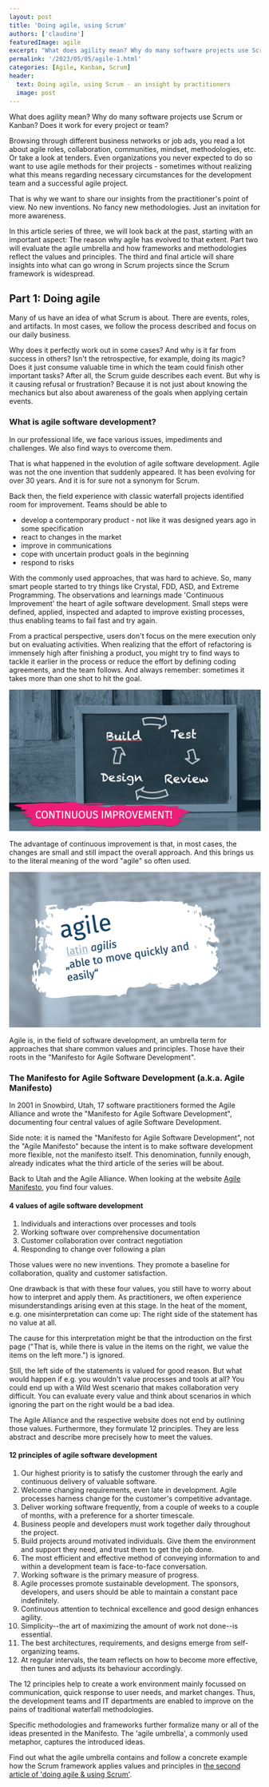 ```yaml
---
layout: post
title: 'Doing agile, using Scrum'
authors: ['claudine']
featuredImage: agile
excerpt: "What does agility mean? Why do many software projects use Scrum or Kanban? Does it work for every project or team? In this article series of three, we will look back at the past, starting with an important aspect: The reason why agile has evolved to that extent."
permalink: '/2023/05/05/agile-1.html'
categories: [Agile, Kanban, Scrum]
header:
  text: Doing agile, using Scrum - an insight by practitioners
  image: post
---
```


What does agility mean? Why do many software projects use Scrum or Kanban? Does it work for every project or team?

Browsing through different business networks or job ads, you read a lot about agile roles, collaboration, communities, mindset, methodologies, etc. Or take a look at tenders. Even organizations you never expected to do so want to use agile methods for their projects - sometimes without realizing what this means regarding necessary circumstances for the development team and a successful agile project.

That is why we want to share our insights from the practitioner's point of view. No new inventions. No fancy new methodologies. Just an invitation for more awareness.

In this article series of three, we will look back at the past, starting with an important aspect: The reason why agile has evolved to that extent. Part two will evaluate the agile umbrella and how frameworks and methodologies reflect the values and principles. The third and final article will share insights into what can go wrong in Scrum projects since the Scrum framework is widespread.

## Part 1: Doing agile
Many of us have an idea of what Scrum is about. There are events, roles, and artifacts. In most cases, we follow the process described and focus on our daily business. 

Why does it perfectly work out in some cases? And why is it far from success in others? Isn't the retrospective, for example, doing its magic? Does it just consume valuable time in which the team could finish other important tasks? After all, the Scrum guide describes each event. But why is it causing refusal or frustration? Because it is not just about knowing the mechanics but also about awareness of the goals when applying certain events.

### What is agile software development?
In our professional life, we face various issues, impediments and challenges. We also find ways to overcome them.

That is what happened in the evolution of agile software development. Agile was not the one invention that suddenly appeared. It has been evolving for over 30 years. And it is for sure not a synonym for Scrum.

Back then, the field experience with classic waterfall projects identified room for improvement. Teams should be able to

* develop a contemporary product - not like it was designed years ago in some specification
* react to changes in the market
* improve in communications
* cope with uncertain product goals in the beginning
* respond to risks 

With the commonly used approaches, that was hard to achieve. So, many smart people started to try things like Crystal, FDD, ASD, and Extreme Programming. The observations and learnings made 'Continuous Improvement' the heart of agile software development. Small steps were defined, applied, inspected and adapted to improve existing processes, thus enabling teams to fail fast and try again.

From a practical perspective, users don't focus on the mere execution only but on evaluating activities. When realizing that the effort of refactoring is immensely high after finishing a product, you might try to find ways to tackle it earlier in the process or reduce the effort by defining coding agreements, and the team follows. And always remember: sometimes it takes more than one shot to hit the goal.

![Continuous Improvement Cycle](/assets/posts/2023-05-05-agile-1/continuous-improvement.png)

The advantage of continuous improvement is that, in most cases, the changes are small and still impact the overall approach. And this brings us to the literal meaning of the word "agile" so often used.

![Agile Meaning](/assets/posts/2023-05-05-agile-1/agile-meaning.png)

Agile is, in the field of software development, an umbrella term for approaches that share common values and principles. Those have their roots in the "Manifesto for Agile Software Development". 

### The Manifesto for Agile Software Development (a.k.a. Agile Manifesto)
In 2001 in Snowbird, Utah, 17 software practitioners formed the Agile Alliance and wrote the "Manifesto for Agile Software Development", documenting four central values of agile Software Development.

Side note: it is named the "Manifesto for Agile Software Development", not the "Agile Manifesto" because the intent is to make software development more flexible, not the manifesto itself. This denomination, funnily enough, already indicates what the third article of the series will be about.

Back to Utah and the Agile Alliance. When looking at the website [Agile Manifesto](https://agilemanifesto.org "Agilemanifesto.org"), you find four values.

#### 4 values of agile software development
1. Individuals and interactions over processes and tools
2. Working software over comprehensive documentation
3. Customer collaboration over contract negotiation
4. Responding to change over following a plan

Those values were no new inventions. They promote a baseline for collaboration, quality and customer satisfaction.

One drawback is that with these four values, you still have to worry about how to interpret and apply them. As practitioners, we often experience misunderstandings arising even at this stage. In the heat of the moment, e.g. one misinterpretation can come up: The right side of the statement has no value at all. 

The cause for this interpretation might be that the introduction on the first page ("That is, while there is value in the items on the right, we value the items on the left more.") is ignored. 

Still, the left side of the statements is valued for good reason. But what would happen if e.g. you wouldn't value processes and tools at all? You could end up with a Wild West scenario that makes collaboration very difficult. You can evaluate every value and think about scenarios in which ignoring the part on the right would be a bad idea.

The Agile Alliance and the respective website does not end by outlining those values. Furthermore, they formulate 12 principles. They are less abstract and describe more precisely how to meet the values.

#### 12 principles of agile software development
1. Our highest priority is to satisfy the customer through the early and continuous delivery of valuable software.
2. Welcome changing requirements, even late in development. Agile processes harness change for the customer's competitive advantage.
3. Deliver working software frequently, from a couple of weeks to a couple of months, with a preference for a shorter timescale.
4. Business people and developers must work together daily throughout the project.
5. Build projects around motivated individuals. Give them the environment and support they need, and trust them to get the job done.
6. The most efficient and effective method of conveying information to and within a development team is face-to-face conversation.
7. Working software is the primary measure of progress.
8. Agile processes promote sustainable development. The sponsors, developers, and users should be able to maintain a constant pace indefinitely.
9. Continuous attention to technical excellence and good design enhances agility.
10. Simplicity--the art of maximizing the amount of work not done--is essential.
11. The best architectures, requirements, and designs emerge from self-organizing teams.
12. At regular intervals, the team reflects on how to become more effective, then tunes and adjusts its behaviour accordingly.

The 12 principles help to create a work environment mainly focussed on communication, quick response to user needs, and market changes. Thus, the development teams and IT departments are enabled to improve on the pains of traditional waterfall methodologies. 

Specific methodologies and frameworks further formalize many or all of the ideas presented in the Manifesto. The 'agile umbrella', a commonly used metaphor, captures the introduced ideas.

Find out what the agile umbrella contains and follow a concrete example how the Scrum framework applies values and principles in [the second article of 'doing agile & using Scrum'](/2023/09/22/agile-2.html).

